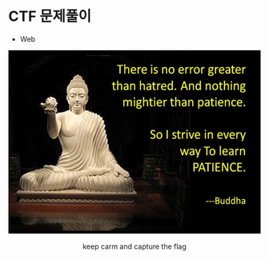 # CTF 문제풀이

- Web

<p align="center">
<img src="./images/patience.jpg" width="600" >
<p align="center">keep carm and capture the flag</p>
</p>